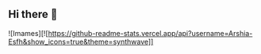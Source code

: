## Hi there 👋


![Imames][![https://github-readme-stats.vercel.app/api?username=Arshia-Esfh&show_icons=true&theme=synthwave]]
